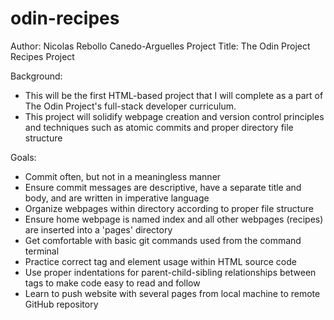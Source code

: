 # odin-recipes

Author: Nicolas Rebollo Canedo-Arguelles
Project Title: The Odin Project Recipes Project

Background: 
- This will be the first HTML-based project that I will complete as a part of The Odin Project's full-stack developer curriculum.
- This project will solidify webpage creation and version control principles and techniques such as atomic commits and proper directory file structure

Goals:
- Commit often, but not in a meaningless manner
- Ensure commit messages are descriptive, have a separate title and body, and are written in imperative language
- Organize webpages within directory according to proper file structure
- Ensure home webpage is named index and all other webpages (recipes) are inserted into a 'pages' directory
- Get comfortable with basic git commands used from the command terminal
- Practice correct tag and element usage within HTML source code
- Use proper indentations for parent-child-sibling relationships between tags to make code easy to read and follow
- Learn to push website with several pages from local machine to remote GitHub repository
